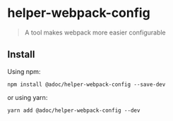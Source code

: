 # helper-webpack-config

> A tool makes webpack more easier configurable

## Install

Using npm:

``
npm install @adoc/helper-webpack-config --save-dev
``

or using yarn:

``
yarn add @adoc/helper-webpack-config --dev
``
